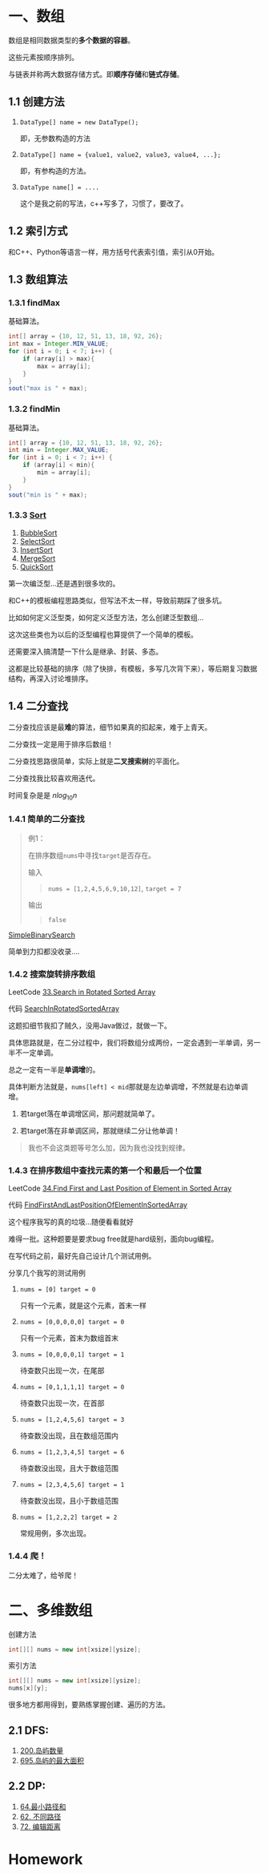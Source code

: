 # 一、数组

数组是相同数据类型的**多个数据的容器**。

这些元素按顺序排列。

与链表并称两大数据存储方式。即**顺序存储**和**链式存储**。

## 1.1 创建方法

1. `DataType[] name = new DataType();`
   
    即，无参数构造的方法
   
2. `DataType[] name = {value1, value2, value3, value4, ...};`

    即，有参构造的方法。
   
3. `DataType name[] = ....`

   这个是我之前的写法，c++写多了，习惯了，要改了。

## 1.2 索引方式

和C++、Python等语言一样，用方括号代表索引值，索引从0开始。

## 1.3 数组算法

### 1.3.1 findMax

基础算法。
```java
int[] array = {10, 12, 51, 13, 18, 92, 26};
int max = Integer.MIN_VALUE;
for (int i = 0; i < 7; i++) {
    if (array[i] > max){
        max = array[i];
    }
}
sout("max is " + max);
```

### 1.3.2 findMin

基础算法。
```java
int[] array = {10, 12, 51, 13, 18, 92, 26};
int min = Integer.MAX_VALUE;
for (int i = 0; i < 7; i++) {
    if (array[i] < min){
        min = array[i];
    }
}
sout("min is " + max);
```

### 1.3.3 [Sort](../10-sort/test/MyTest.java)

1. [BubbleSort](../10-sort/src/sample/java/BubbleSort.java)
2. [SelectSort](../10-sort/src/sample/java/SelectSort.java)
3. [InsertSort](../10-sort/src/sample/java/InsertSort.java)
4. [MergeSort](../10-sort/src/sample/java/MergeSort.java)
5. [QuickSort](../10-sort/src/sample/java/QuickSort.java)
   
第一次编泛型...还是遇到很多坎的。

和C++的模板编程思路类似，但写法不太一样，导致前期踩了很多坑。

比如如何定义泛型类，如何定义泛型方法，怎么创建泛型数组...

这次这些类也为以后的泛型编程也算提供了一个简单的模板。

还需要深入搞清楚一下什么是继承、封装、多态。

这都是比较基础的排序（除了快排，有模板，多写几次背下来），等后期复习数据结构，再深入讨论堆排序。

## 1.4 二分查找

二分查找应该是最**难**的算法，细节如果真的扣起来，难于上青天。

二分查找一定是用于排序后数组！

二分查找思路很简单，实际上就是**二叉搜索树**的平面化。

二分查找我比较喜欢用迭代。

时间复杂是是$\ nlog_{10}{n}$

### 1.4.1 简单的二分查找

> 例1：
> 
> 在排序数组`nums`中寻找`target`是否存在。
> 
> 输入
> > `nums = [1,2,4,5,6,9,10,12]`, `target = 7`
> 
> 输出
> > `false`

[SimpleBinarySearch](../11-binary-search/src/sample/java/SimpleBinarySearch.java)

简单到力扣都没收录....

### 1.4.2 搜索旋转排序数组

LeetCode [33.Search in Rotated Sorted Array](https://leetcode-cn.com/problems/search-in-rotated-sorted-array/)

代码 [SearchInRotatedSortedArray](../11-binary-search/src/sample/java/SearchInRotatedSortedArray.java)

这题扣细节我扣了贼久，没用Java做过，就做一下。

具体思路就是，在二分过程中，我们将数组分成两份，一定会遇到一半单调，另一半不一定单调。

总之一定有一半是**单调增**的。

具体判断方法就是，`nums[left] < mid`那就是左边单调增，不然就是右边单调增。

1. 若target落在单调增区间，那问题就简单了。

2. 若target落在非单调区间，那就继续二分让他单调！

> 我也不会这类题等号怎么加，因为我也没找到规律。


### 1.4.3 在排序数组中查找元素的第一个和最后一个位置

LeetCode [34.Find First and Last Position of Element in Sorted Array](https://leetcode-cn.com/problems/find-first-and-last-position-of-element-in-sorted-array/)

代码 [FindFirstAndLastPositionOfElementInSortedArray](../11-binary-search/src/sample/java/FindFirstAndLastPositionOfElementInSortedArray.java)

这个程序我写的真的垃圾...随便看看就好

难得一批。这种题要是要求bug free就是hard级别，面向bug编程。

在写代码之前，最好先自己设计几个测试用例。

分享几个我写的测试用例
1. `nums = [0] target = 0`
   
   只有一个元素，就是这个元素，首末一样
2. `nums = [0,0,0,0,0] target = 0`
   
   只有一个元素，首末为数组首末
3. `nums = [0,0,0,0,1] target = 1`
   
   待查数只出现一次，在尾部
4. `nums = [0,1,1,1,1] target = 0`

   待查数只出现一次，在首部
5. `nums = [1,2,4,5,6] target = 3`
   
   待查数没出现，且在数组范围内
6. `nums = [1,2,3,4,5] target = 6`

   待查数没出现，且大于数组范围
7. `nums = [2,3,4,5,6] target = 1`

   待查数没出现，且小于数组范围
8. `nums = [1,2,2,2] target = 2`

   常规用例，多次出现。

### 1.4.4 爬！

二分太难了，给爷爬！

# 二、多维数组

创建方法
```java
int[][] nums = new int[xsize][ysize];
```

索引方法
```java
int[][] nums = new int[xsize][ysize];
nums[x][y];
```

很多地方都用得到，要熟练掌握创建、遍历的方法。


## 2.1 DFS:

1. [200.岛屿数量](https://leetcode-cn.com/problems/number-of-islands/)
2. [695.岛屿的最大面积](https://leetcode-cn.com/problems/max-area-of-island/)

## 2.2 DP:

1. [64.最小路径和](https://leetcode-cn.com/problems/minimum-path-sum/)
2. [62. 不同路径](https://leetcode-cn.com/problems/unique-paths/)
3. [72. 编辑距离](https://leetcode-cn.com/problems/edit-distance/)

# Homework

